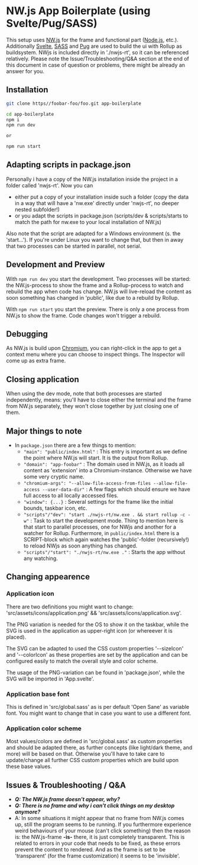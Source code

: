 # NW.js App Boilerplate (using Svelte/Pug/SASS)

This setup uses [NW.js](https://nwjs.io/) for the frame and functional part ([Node.js](https://nodejs.org/en/), etc.). Additionally [Svelte](https://svelte.dev/), [SASS](https://sass-lang.com/) and [Pug](https://pugjs.org/api/getting-started.html) are used to build the ui with Rollup as buildsystem.
NWjs is included directly in './nwjs-rt', so it can be referenced relatively.
Please note the Issue/Troubleshooting/Q&A section at the end of this document in case of question or problems, there might be already an answer for you.

## Installation

  ```bash
  git clone https//foobar-foo/foo.git app-boilerplate

  cd app-boilerplate
  npm i
  npm run dev

  or

  npm run start
  ```

## Adapting scripts in package.json

Personally i have a copy of the NW.js installation inside the project in a folder called 'nwjs-rt'. Now you can 
- either put a copy of your installation inside such a folder (copy the data in a way that will have a 'nw.exe' directly under 'nwjs-rt', no deeper nested subfolder!)
- or you adapt the scripts in package.json (scripts/dev & scripts/starts to match the path for nw.exe to your local installation of NW.js)

Also note that the script are adapted for a Windows environment (s. the 'start...'). If you're under Linux you want to change that, but then in away that two processes can be started in parallel, not serial.

## Development and Preview

With ```npm run dev``` you start the development. Two processes will be started: the NW.js-process to show the frame and a Rollup-process to watch and rebuild the app when code has change. NW.js will live-reload the content as soon something has changed in 'public', like due to a rebuild by Rollup.

With ```npm run start``` you start the preview. There is only a one process from NW.js to show the frame. Code changes won't trigger a rebuild.

## Debugging

As NW.js is build upon [Chromium](https://www.chromium.org/chromium-projects/), you can right-click in the app to get a context menu where you can choose to inspect things. The Inspector will come up as extra frame.

## Closing application

When using the dev mode, note that both processes are started independently, means: you'll have to close either the terminal and the frame from NW.js separately, they won't close together by just closing one of them.

## Major things to note

- In ```package.json``` there are a few things to mention:
  - ```"main": "public/index.html"```  : This entry is important as we define the point where NW.js will start. It is the output from Rollup.
  - ```"domain": "app-foobar"``` : The domain used in NW.js, as it loads all content as 'extension' into a Chromium-instance. Otherwise we have some very cryptic name.
  - ```"chromium-args": "--allow-file-access-from-files --allow-file-access --user-data-dir"``` : A few flags which should ensure we have full access to all locally accessed files.
  - ```"window": {...}``` : Several settings for the frame like the initial bounds, taskbar icon, etc.
  - ```"scripts"/"dev": "start ./nwjs-rt/nw.exe . && start rollup -c -w"``` : Task to start the development mode. Thing to mention here is that start to parallel processes, one for NWjs and another for a watcher for Rollup. Furthermore, in ```public/index.html``` there is a SCRIPT-block which again watches the 'public'-folder (recursively!) to reload NWjs as soon anything has changed.
  - ```"scripts"/"start": "./nwjs-rt/nw.exe ."``` : Starts the app without any watching.

## Changing appearence

### Application icon

There are two definitions you might want to change: 'src/assets/icons/application.png' && 'src/assets/icons/application.svg'. 

The PNG variation is needed for the OS to show it on the taskbar, while the SVG is used in the application as upper-right icon (or whereever it is placed).

The SVG can be adapted to used the CSS custom properties '--sizeIcon' and '--colorIcon' as these properties are set by the application and can be configured easily to match the overall style and color scheme.

The usage of the PNG-variation can be found in 'package.json', while the SVG will be imported in 'App.svelte'.

### Application base font

This is defined in 'src/global.sass' as is per default 'Open Sane' as variable font. You might want to change that in case you want to use a different font.

### Application color scheme

Most values/colors are defined in 'src/global.sass' as custom properties and should be adapted there, as further concepts (like light/dark theme, and more) will be based on that. Otherwise you'll have to take care to update/change all further CSS custom properties which are build upon these base values.

## Issues & Troubleshooting / Q&A

- __*Q: The NW.js frame doesn't appear, why?*__
- __*Q: There is no frame and why i can't click things on my desktop anymore?*__
- A: In some situations it might appear that no frame from NW.js comes up, still the program seems to be running. If you furthermore experience weird behaviours of your mouse (can't click something) then the reason is: the NW.js-frame __-is-__ there, it is just completely transparent. This is related to errors in your code that needs to be fixed, as these errors prevent the content to rendered. And as the frame is set to be 'transparent' (for the frame customization) it seems to be 'invisible'.
